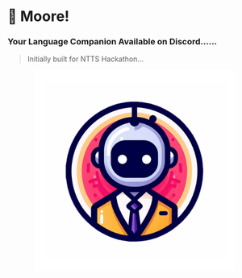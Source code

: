 # 🏮 Moore!

### Your Language Companion Available on Discord......

> Initially built for NTTS Hackathon...

<p align="center">
    <img width="400" height="400" src="/Logo.png" alt="Logo">
</p>
